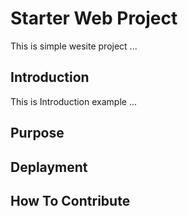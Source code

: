 # Starter Web Project

This is simple wesite project ...

## Introduction

This is Introduction example ...

## Purpose

## Deplayment

## How To Contribute
